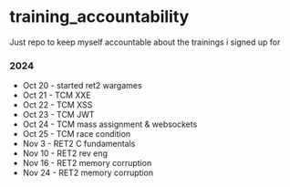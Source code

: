 # training_accountability
Just repo to keep myself accountable about the trainings i signed up for

### 2024
 - Oct 20 - started ret2 wargames
 - Oct 21 - TCM XXE
 - Oct 22 - TCM XSS
 - Oct 23 - TCM JWT
 - Oct 24 - TCM mass assignment & websockets
 - Oct 25 - TCM race condition
 - Nov 3 - RET2 C fundamentals
 - Nov 10 - RET2 rev eng
 - Nov 16 - RET2 memory corruption
 - Nov 24 - RET2 memory corruption

